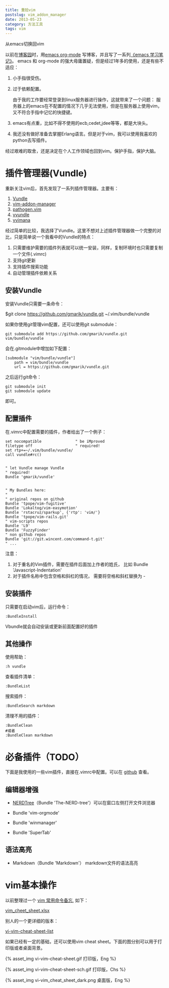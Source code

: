 ```yaml
---
title: 重拾vim
postslug: vim_addon_manager
date: 2013-05-23
category: 方法工具
tags: vim
---
```


 从emacs切换回vim



以前在[博客园][1]时，用[emacs org-mode][2] 写博客，并且写了一系列[《emacs 学习笔记》][3]。
emacs 和 org-mode 的强大毋庸置疑，但是经过1年多的使用，还是有些不适应：

1. 小手指很受伤。

2. 过于依赖配置。

   由于我的工作要经常登录到linux服务器进行操作，这就带来了一个问题：
   服务器上的emacs在不配置的情况下几乎无法使用，但是在服务器上使用vim，又不符合手指中记忆的快捷键。

3. emacs有点重，比如不得不使用的ecb,cedet,jdee等等，都是大块头。

4. 我还没有做好准备去掌握Erlang语言。但是对于vim，我可以使用我喜欢的python去写插件。




经过艰难的取舍，还是决定在个人工作领域也回到vim。保护手指，保护大脑。

[1]:http://www.cnblogs.com/holbrook/ "心内求法"
[2]:http://www.cnblogs.com/holbrook/archive/2012/04/12/2444992.html "Emacs学习笔记(9):org-mode，最好的文档编辑利器，没有之一"
[3]:http://www.cnblogs.com/holbrook/tag/emacs/ "emacs 学习笔记"

# 插件管理器(Vundle)

重新关注vim后，首先发现了一系列插件管理器。主要有：

1. [Vundle](https://github.com/gmarik/vundle)
2. [vim-addon-manager](http://www.vim.org/scripts/script.php?script_id=2905)
3. [pathogen.vim](http://www.vim.org/scripts/script.php?script_id=2332)
4. [vvundle](http://www.vim.org/scripts/script.php?script_id=3458)
5. [vvimana](https://github.com/c9s/Vimana)

经过简单的比较，我选择了Vundle。这里不想对上述插件管理器做一个完整的对比，只是简单说一个我看中的Vundle的特点：

1. 只需要维护需要的插件列表就可以统一安装，同样，复制环境时也只需要复制一个文件(.vimrc)
2. 支持git更新
3. 支持插件搜索功能
4. 自动管理插件依赖关系

## 安装Vundle

安装Vundle只需要一条命令：

   $git clone https://github.com/gmarik/vundle.git ~/.vim/bundle/vundle

如果你使用git管理vim配置，还可以使用git submodule：

    git submodule add https://github.com/gmarik/vundle.git vim/bundle/vundle

会在.gitmodule中增加如下配置：

    [submodule "vim/bundle/vundle"]
        path = vim/bundle/vundle
        url = https://github.com/gmarik/vundle.git

之后运行git命令：

    git submodule init
    git submodule update

即可。


## 配置插件

在.vimrc中配置需要的插件，作者给出了一个例子：

    set nocompatible               " be iMproved
    filetype off                   " required!
    set rtp+=~/.vim/bundle/vundle/
    call vundle#rc()


    " let Vundle manage Vundle
    " required!
    Bundle 'gmarik/vundle'


    " My Bundles here:
    "
    " original repos on github
    Bundle 'tpope/vim-fugitive'
    Bundle 'Lokaltog/vim-easymotion'
    Bundle 'rstacruz/sparkup', {'rtp': 'vim/'}
    Bundle 'tpope/vim-rails.git'
    " vim-scripts repos
    Bundle 'L9'
    Bundle 'FuzzyFinder'
    " non github repos
    Bundle 'git://git.wincent.com/command-t.git'
    " ...


注意：

1. 对于重名的Vim插件，需要在插件后面加上作者的姓氏， 比如 Bundle 'Javascript-Indentation'
2. 对于插件名称中包含空格和斜杠的情况， 需要将空格和斜杠替换为 -


## 安装插件

只需要在启动vim后，运行命令：

    :BundleInstall

Vbundle就会自动安装或更新前面配置好的插件

## 其他操作

使用帮助：

    :h vundle
查看插件清单：

    :BundleList
搜索插件：

    :BundleSearch markdown
清理不用的插件：

    :BundleClean
    #或者
    :BundleClean markdown

# 必备插件（TODO）

下面是我使用的一些vim插件，直接在.vimrc中配置。可以在 [github](https://github.com/holbrook/macENV/blob/master/vimrc) 查看。



## 编辑器增强

- [NERDTree](https://github.com/scrooloose/nerdtree)（Bundle 'The-NERD-tree'）可以在窗口左侧打开文件浏览器

- Bundle 'vim-orgmode'
- Bundle 'winmanager'
- Bundle 'SuperTab'

## 语法高亮

- Markdown（Bundle 'Markdown'） markdown文件的语法高亮


# vim基本操作

以前整理过一个 [vim 常用命令备忘](http://www.cnblogs.com/holbrook/archive/2009/05/13/2357377.html), 如下：

[vim_cheet_sheet.xlsx](images/2013/vim_addon_manager/vim_cheet_sheet.xlsx)

别人的一个更详细的版本：

[vi-vim-cheat-sheet-list](images/2013/vim_addon_manager/vi-vim-cheat-sheet-list.png)


如果已经有一定的基础，还可以使用vim cheat sheet。下面的图分别可以用于打印版或者桌面背景。

{% asset_img vi-vim-cheat-sheet.gif 打印版，Eng %}

{% asset_img vi-vim-cheat-sheet-sch.gif 打印版，Chs %}

{% asset_img vi-vim_cheat_sheet_dark.png 桌面版，Eng %}
